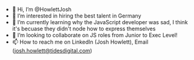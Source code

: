 - 👋 Hi, I’m @HowlettJosh
- 👀 I’m interested in hiring the best talent in Germany
- 🌱 I’m currently learning why the JavaScript developer was sad, I think it's becuase they didn't node how to express themselves
- 💞️ I’m looking to collaborate on JS roles from Junior to Exec Level!
- 📫 How to reach me on LinkedIn (Josh Howlett), Email (josh.howlett@tidesdigital.com)

<!---
HowlettJosh/HowlettJosh is a ✨ special ✨ repository because its `README.md` (this file) appears on your GitHub profile.
You can click the Preview link to take a look at your changes.
--->
